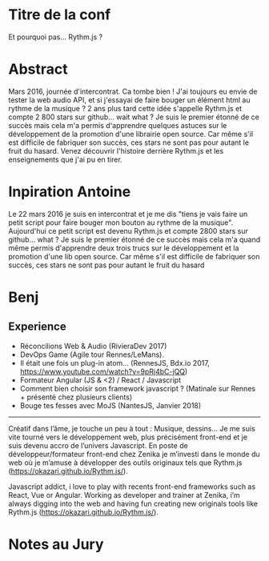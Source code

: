 Titre de la conf
===
Et pourquoi pas... Rythm.js ?

Abstract
===

Mars 2016, journée d'intercontrat. Ca tombe bien ! J'ai toujours eu envie de tester la web audio API, et si j'essayai de faire bouger un élément html au rythme de la musique ? 2 ans plus tard cette idée s'appelle Rythm.js et compte 2 800 stars sur github... wait what ? Je suis le premier étonné de ce succès mais cela m'a permis d'apprendre quelques astuces sur le développement de la promotion d'une librairie open source. Car même s'il est difficile de fabriquer son succès, ces stars ne sont pas pour autant le fruit du hasard. Venez découvrir l'histoire derrière Rythm.js et les enseignements que j'ai pu en tirer.

Inpiration Antoine 
==
Le 22 mars 2016 je suis en intercontrat et je me dis "tiens je vais faire un petit script pour faire bouger mon bouton au rythme de la musique". Aujourd'hui ce petit script est devenu Rythm.js et compte 2800 stars sur github... what ? Je suis le premier étonné de ce succès mais cela m'a quand même permis d'apprendre deux trois trucs sur le développement et la promotion d'une lib open source. Car même s'il est difficile de fabriquer son succès, ces stars ne sont pas pour autant le fruit du hasard 

Benj
====

Experience
----------

- Réconcilions Web & Audio (RivieraDev 2017)
- DevOps Game (Agile tour Rennes/LeMans). 
- Il était une fois un plug-in atom... (RennesJS, Bdx.io 2017, https://www.youtube.com/watch?v=9pRj4bC-jQQ)
- Formateur Angular (JS & <2) / React / Javascript 
- Comment bien choisir son framework javascript ? (Matinale sur Rennes + présenté chez plusieurs clients)
- Bouge tes fesses avec MoJS (NantesJS, Janvier 2018)

-----------
Créatif dans l’âme, je touche un peu à tout : Musique, dessins… Je me suis vite tourné vers le développement web, plus précisément front-end et je suis devenu accro de l’univers Javascript. En poste de développeur/formateur front-end chez Zenika je m’investi dans le monde du web où je m’amuse à développer des outils originaux tels que Rythm.js (https://okazari.github.io/Rythm.js/).

Javascript addict, i love to play with recents front-end frameworks such as React, Vue or Angular. Working as developer and trainer at Zenika, i’m always digging into the web and having fun creating new originals tools like Rythm.js (https://okazari.github.io/Rythm.js/).

Notes au Jury
=====
